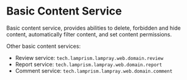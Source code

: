 # Basic Content Service

Basic content service, provides abilities to delete, forbidden and hide content, 
automatically filter content, and set content permissions.

Other basic content services:

- Review service: `tech.lamprism.lampray.web.domain.review`
- Report service: `tech.lamprism.lampray.web.domain.report`
- Comment service: `tech.lamprism.lampray.web.domain.comment`
